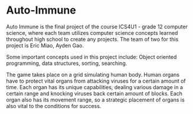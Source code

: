 # Auto-Immune
Auto Immune is the final project of the course ICS4U1 - grade 12 computer science, where each team utilizes computer science concepts learned throughout high school to create any projects. The team of two for this project is Eric Miao, Ayden Gao.

Some important concepts used in this project include: Object oriented programming, data structures, sorting, searching.

The game takes place on a grid simulating human body. Human organs have to protect vital organs from attacking viruses for a certain amount of time. Each organ has its unique capabilities, dealing various damage in a certain range and knocking viruses back certain amount of blocks. Each organ also has its movement range, so a strategic placement of organs is also vital to the conditions for success.
